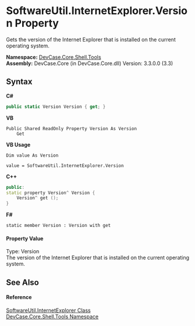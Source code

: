 # SoftwareUtil.InternetExplorer.Version Property 
 

Gets the version of the Internet Explorer that is installed on the current operating system.

**Namespace:**&nbsp;<a href="N_DevCase_Core_Shell_Tools">DevCase.Core.Shell.Tools</a><br />**Assembly:**&nbsp;DevCase.Core (in DevCase.Core.dll) Version: 3.3.0.0 (3.3)

## Syntax

**C#**<br />
``` C#
public static Version Version { get; }
```

**VB**<br />
``` VB
Public Shared ReadOnly Property Version As Version
	Get
```

**VB Usage**<br />
``` VB Usage
Dim value As Version

value = SoftwareUtil.InternetExplorer.Version

```

**C++**<br />
``` C++
public:
static property Version^ Version {
	Version^ get ();
}
```

**F#**<br />
``` F#
static member Version : Version with get

```


#### Property Value
Type: Version<br />The version of the Internet Explorer that is installed on the current operating system.

## See Also


#### Reference
<a href="T_DevCase_Core_Shell_Tools_SoftwareUtil_InternetExplorer">SoftwareUtil.InternetExplorer Class</a><br /><a href="N_DevCase_Core_Shell_Tools">DevCase.Core.Shell.Tools Namespace</a><br />